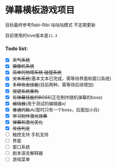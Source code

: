 # 弹幕横板游戏项目

目标最终参考Rabi-Ribi 咕咕咕模式 不定期更新

目前使用的love版本是`11.3`

### Todo list:
- [x] ~~天气系统~~
- [x] ~~摄像机系统~~
- [x] ~~简单的物理系统 碰撞系统~~
- [x] ~~文本系统~~(基本文本已完成，需等待界面和窗口系统)
- [x] ~~多种攻击技能~~(目前两种，需等待后续增加)
- [x] ~~按键系统重构~~
- [x] ~~有弹幕技能的BOSS~~(正在制作随机弹幕的boss)
- [x] ~~编辑器~~(用于测试的编辑器x)
- [x] ~~普通的敌人~~(暂时只有一个boss，后面加小兵)
- [x] ~~学习制作激光效果~~
- [x] ~~弹幕和激光美化~~
- [x] ~~攻击判定~~
- [ ] 触控支持 手机支持
- [ ] 界面
- [ ] 窗口系统
- [ ] 剧本语言解释器
- [ ] 游戏菜单

